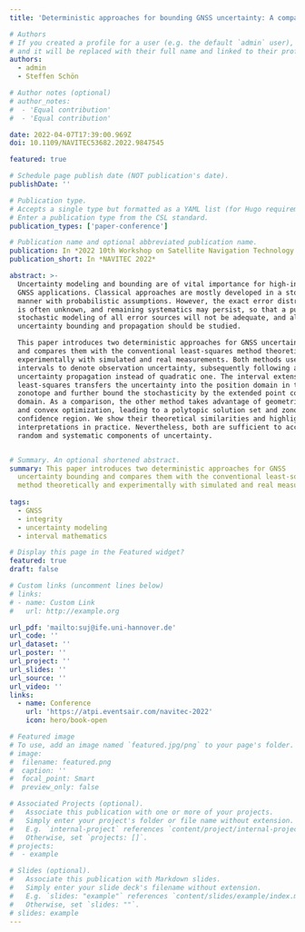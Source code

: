 ```yaml
---
title: 'Deterministic approaches for bounding GNSS uncertainty: A comparative analysis'

# Authors
# If you created a profile for a user (e.g. the default `admin` user), write the username (folder name) here
# and it will be replaced with their full name and linked to their profile.
authors:
  - admin
  - Steffen Schön

# Author notes (optional)
# author_notes:
#  - 'Equal contribution'
#  - 'Equal contribution'

date: 2022-04-07T17:39:00.969Z
doi: 10.1109/NAVITEC53682.2022.9847545

featured: true

# Schedule page publish date (NOT publication's date).
publishDate: ''

# Publication type.
# Accepts a single type but formatted as a YAML list (for Hugo requirements).
# Enter a publication type from the CSL standard.
publication_types: ['paper-conference']

# Publication name and optional abbreviated publication name.
publication: In *2022 10th Workshop on Satellite Navigation Technology (NAVITEC)*
publication_short: In *NAVITEC 2022*

abstract: >-
  Uncertainty modeling and bounding are of vital importance for high-integrity
  GNSS applications. Classical approaches are mostly developed in a stochastic
  manner with probabilistic assumptions. However, the exact error distribution
  is often unknown, and remaining systematics may persist, so that a purely
  stochastic modeling of all error sources will not be adequate, and alternative
  uncertainty bounding and propagation should be studied. 

  This paper introduces two deterministic approaches for GNSS uncertainty bounding 
  and compares them with the conventional least-squares method theoretically and 
  experimentally with simulated and real measurements. Both methods use deterministic 
  intervals to denote observation uncertainty, subsequently following a linear 
  uncertainty propagation instead of quadratic one. The interval extension of 
  least-squares transfers the uncertainty into the position domain in the form of 
  zonotope and further bound the stochasticity by the extended point confidence 
  domain. As a comparison, the other method takes advantage of geometrical constraints 
  and convex optimization, leading to a polytopic solution set and zonotopic 
  confidence region. We show their theoretical similarities and highlight different 
  interpretations in practice. Nevertheless, both are sufficient to account for both 
  random and systematic components of uncertainty.


# Summary. An optional shortened abstract.
summary: This paper introduces two deterministic approaches for GNSS
  uncertainty bounding and compares them with the conventional least-squares
  method theoretically and experimentally with simulated and real measurements.
  
tags:
  - GNSS
  - integrity
  - uncertainty modeling
  - interval mathematics

# Display this page in the Featured widget?
featured: true
draft: false

# Custom links (uncomment lines below)
# links:
# - name: Custom Link
#   url: http://example.org

url_pdf: 'mailto:suj@ife.uni-hannover.de'
url_code: ''
url_dataset: ''
url_poster: ''
url_project: ''
url_slides: ''
url_source: ''
url_video: ''
links:
  - name: Conference
    url: 'https://atpi.eventsair.com/navitec-2022'
    icon: hero/book-open

# Featured image
# To use, add an image named `featured.jpg/png` to your page's folder.
# image:
#  filename: featured.png
#  caption: ''
#  focal_point: Smart
#  preview_only: false

# Associated Projects (optional).
#   Associate this publication with one or more of your projects.
#   Simply enter your project's folder or file name without extension.
#   E.g. `internal-project` references `content/project/internal-project/index.md`.
#   Otherwise, set `projects: []`.
# projects:
#  - example

# Slides (optional).
#   Associate this publication with Markdown slides.
#   Simply enter your slide deck's filename without extension.
#   E.g. `slides: "example"` references `content/slides/example/index.md`.
#   Otherwise, set `slides: ""`.
# slides: example
---
```


